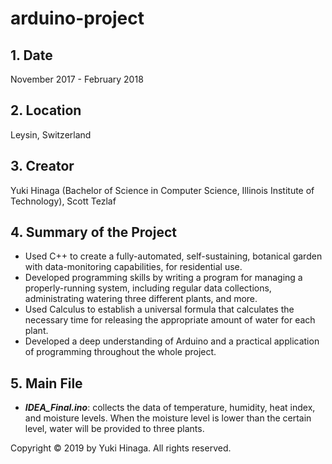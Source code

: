 # arduino-project

## 1. Date
   November 2017 - February 2018

## 2. Location
   Leysin, Switzerland

## 3. Creator
   Yuki Hinaga (Bachelor of Science in Computer Science, Illinois Institute of Technology), Scott Tezlaf

## 4. Summary of the Project
- Used C++ to create a fully-automated, self-sustaining, botanical garden with data-monitoring capabilities, for residential use.
- Developed programming skills by writing a program for managing a properly-running system, including regular data collections, administrating watering three different plants, and more.
- Used Calculus to establish a universal formula that calculates the necessary time for releasing the appropriate amount of water for each plant.
- Developed a deep understanding of Arduino and a practical application of programming throughout the whole project.

## 5. Main File
- ***IDEA_Final.ino***: collects the data of temperature, humidity, heat index, and moisture levels. When the moisture level is lower than the certain level, water will be provided to three plants.

Copyright © 2019 by Yuki Hinaga. All rights reserved.